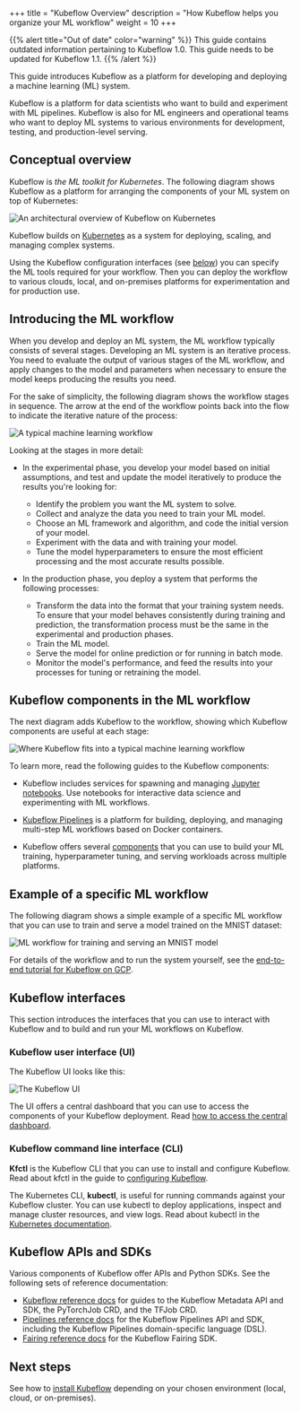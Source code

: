 +++
title = "Kubeflow Overview"
description = "How Kubeflow helps you organize your ML workflow"
weight = 10
+++

{{% alert title="Out of date" color="warning" %}}
This guide contains outdated information pertaining to Kubeflow 1.0. This guide
needs to be updated for Kubeflow 1.1.
{{% /alert %}}


<!--
Note for authors: The source of the diagrams is held in Google Slides decks,
in the "Doc diagrams" folder in the public Kubeflow shared drive.
-->

This guide introduces Kubeflow as a platform for developing and deploying a
machine learning (ML) system.

Kubeflow is a platform for data scientists who want to build and experiment with
ML pipelines. Kubeflow is also for ML engineers and operational teams who want
to deploy ML systems to various environments for development, testing, and
production-level serving.

## Conceptual overview

Kubeflow is *the ML toolkit for Kubernetes*.
The following diagram shows Kubeflow as a platform for arranging the
components of your ML system on top of Kubernetes:

<img src="/docs/images/kubeflow-overview-platform-diagram.svg" 
  alt="An architectural overview of Kubeflow on Kubernetes"
  class="mt-3 mb-3 border border-info rounded">

Kubeflow builds on [Kubernetes](https://kubernetes.io/) as a system for 
deploying, scaling, and managing complex systems.

Using the Kubeflow configuration interfaces (see [below](#interfaces)) you can
specify the ML tools required for your workflow. Then you can deploy the 
workflow to various clouds, local, and on-premises platforms for experimentation and 
for production use.

## Introducing the ML workflow

When you develop and deploy an ML system, the ML workflow typically consists of 
several stages. Developing an ML system is an iterative process. 
You need to evaluate the output of various stages of the ML workflow, and apply
changes to the model and parameters when necessary to ensure the model keeps 
producing the results you need.

For the sake of simplicity, the following diagram
shows the workflow stages in sequence. The arrow at the end of the workflow
points back into the flow to indicate the iterative nature of the process:

<img src="/docs/images/kubeflow-overview-workflow-diagram-1.svg" 
  alt="A typical machine learning workflow"
  class="mt-3 mb-3 border border-info rounded">

Looking at the stages in more detail:

* In the experimental phase, you develop your model based on initial
  assumptions, and test and update the model iteratively to produce the
  results you're looking for:

  * Identify the problem you want the ML system to solve.
  * Collect and analyze the data you need to train your ML model.
  * Choose an ML framework and algorithm, and code the initial version of your 
    model.
  * Experiment with the data and with training your model.
  * Tune the model hyperparameters to ensure the most efficient processing and the
    most accurate results possible.

* In the production phase, you deploy a system that performs the following 
  processes:

  * Transform the data into the format that your training system needs.
    To ensure that your model behaves consistently during training and 
    prediction, the transformation process must be the same in the experimental 
    and production phases.
  * Train the ML model.
  * Serve the model for online prediction or for running in batch mode.
  * Monitor the model's performance, and feed the results into your processes
    for tuning or retraining the model.

## Kubeflow components in the ML workflow

The next diagram adds Kubeflow to the workflow, showing which Kubeflow
components are useful at each stage:

<img src="/docs/images/kubeflow-overview-workflow-diagram-2.svg" 
  alt="Where Kubeflow fits into a typical machine learning workflow"
  class="mt-3 mb-3 border border-info rounded">

To learn more, read the following guides to the Kubeflow components:

* Kubeflow includes services for spawning and managing 
  [Jupyter notebooks](/docs/notebooks/). Use notebooks for interactive data 
  science and experimenting with ML workflows.

* [Kubeflow Pipelines](/docs/pipelines/pipelines-overview/) is a platform for 
  building, deploying, and managing multi-step ML workflows based on Docker 
  containers.

* Kubeflow offers several [components](/docs/components/) that you can use
  to build your ML training, hyperparameter tuning, and serving workloads across
  multiple platforms.

## Example of a specific ML workflow

The following diagram shows a simple example of a specific ML workflow that you
can use to train and serve a model trained on the MNIST dataset:

<img src="/docs/images/kubeflow-gcp-e2e-tutorial-simplified.svg" 
  alt="ML workflow for training and serving an MNIST model"
  class="mt-3 mb-3 border border-info rounded">

For details of the workflow and to run the system yourself, see the 
[end-to-end tutorial for Kubeflow on GCP](/docs/gke/gcp-e2e/).

<a id="interfaces"></a>
## Kubeflow interfaces

This section introduces the interfaces that you can use to interact with
Kubeflow and to build and run your ML workflows on Kubeflow.

### Kubeflow user interface (UI) 

The Kubeflow UI looks like this:

<img src="/docs/images/central-ui.png" 
  alt="The Kubeflow UI"
  class="mt-3 mb-3 border border-info rounded">

The UI offers a central dashboard that you can use to access the components
of your Kubeflow deployment. Read 
[how to access the central dashboard](/docs/components/central-dash/overview/).

### Kubeflow command line interface (CLI)

**Kfctl** is the Kubeflow CLI that you can use to install and configure 
Kubeflow. Read about kfctl in the guide to 
[configuring Kubeflow](/docs/other-guides/kustomize/).

The Kubernetes CLI, **kubectl**, is useful for running commands against your
Kubeflow cluster. You can use kubectl to deploy applications, inspect and manage
cluster resources, and view logs. Read about kubectl in the [Kubernetes 
documentation](https://kubernetes.io/docs/tasks/tools/install-kubectl/).

## Kubeflow APIs and SDKs

Various components of Kubeflow offer APIs and Python SDKs. See the following
sets of reference documentation:

* [Kubeflow reference docs](/docs/reference/) for guides to the Kubeflow
  Metadata API and SDK, the PyTorchJob CRD, and the TFJob CRD.
* [Pipelines reference docs](/docs/pipelines/reference/) for the Kubeflow
  Pipelines API and SDK, including the Kubeflow Pipelines domain-specific
  language (DSL).
* [Fairing reference docs](/docs/fairing/reference/) for the Kubeflow Fairing
  SDK.

## Next steps

See how to [install Kubeflow](/docs/started/getting-started/) depending on
your chosen environment (local, cloud, or on-premises).

